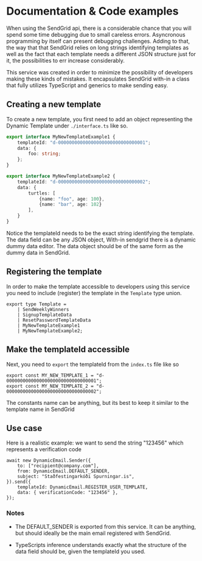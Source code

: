 # Documentation & Code examples

When using the SendGrid api, there is a considerable chance that you will spend some time debugging due to small careless errors. Asyncronous programming by itself can present debugging challenges. Adding to that, the way that that SendGrid relies on long strings identifying templates as well as the fact that each template needs a different JSON structure just for it, the possibilities to err increase considerably.

This service was created in order to minimize the possibility of developers making these kinds of mistakes. It encapsulates SendGrid with-in a class that fully utilizes TypeScript and generics to make sending easy.

## Creating a new template

To create a new template, you first need to add an object representing the Dynamic Template under `./interface.ts` like so.

```ts
export interface MyNewTemplateExample1 {
    templateId: "d-00000000000000000000000000000001";
    data: {
        foo: string;
    };
}

export interface MyNewTemplateExample2 {
    templateId: "d-00000000000000000000000000000002";
    data: {
        turtles: [
            {name: "foo", age: 100},
            {name: "bar", age: 102}
        ],
    }
}

```

Notice the templateId needs to be the exact string identifying the template. The data field can be any JSON object, With-in sendgrid there is a dynamic dummy data editor. The data object should be of the same form as the dummy data in SendGrid.

## Registering the template

In order to make the template accessible to developers using this service you need to include (register) the template in the `Template` type union.

```
export type Template =
    | SendWeeklyWinners
    | SignupTemplateData
    | ResetPasswordTemplateData
    | MyNewTemplateExample1
    | MyNewTemplateExample2;

```

## Make the templateId accessible

Next, you need to `export` the templateId from the `index.ts` file like so

```
export const MY_NEW_TEMPLATE_1 = "d-000000000000000000000000000000001";
export const MY_NEW_TEMPLATE_2 = "d-000000000000000000000000000000002";
```

The constants name can be anything, but its best to keep it similar to the template name in SendGrid

## Use case

Here is a realistic example: we want to send the string "123456" which represents a verification code

```
await new DynamicEmail.Sender({
    to: ["recipient@company.com"],
    from: DynamicEmail.DEFAULT_SENDER,
    subject: "Staðfestingarkóði Spurningar.is",
}).send({
    templateId: DynamicEmail.REGISTER_USER_TEMPLATE,
    data: { verificationCode: "123456" },
});

```

### Notes

- The DEFAULT_SENDER is exported from this service. It can be anything, but should ideally be the main email registered with SendGrid.

- TypeScripts inference understands exactly what the structure of the data field should be, given the templateId you used.
